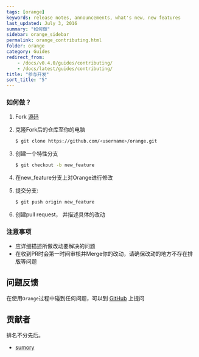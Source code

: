 ```yaml
---
tags: [orange]
keywords: release notes, announcements, what's new, new features
last_updated: July 3, 2016
summary: "如何做"
sidebar: orange_sidebar
permalink: orange_contributing.html
folder: orange
category: Guides
redirect_from:
    - /docs/v0.4.0/guides/contributing/
    - /docs/latest/guides/contributing/
title: "参与开发"
sort_title: "5"
---
```



### 如何做？

1. Fork [源码](https://github.com/sumory/orange)
2. 克隆Fork后的仓库至你的电脑

    ```bash
    $ git clone https://github.com/<username>/orange.git
    ```

3. 创建一个特性分支

    ```bash
    $ git checkout -b new_feature
    ```

4. 在new_feature分支上对Orange进行修改
5. 提交分支:

    ```bash
    $ git push origin new_feature
    ```
6. 创建pull request， 并描述具体的改动


### 注意事项

- 应详细描述所做改动要解决的问题
- 在收到PR时会第一时间审核并Merge你的改动，请确保改动的地方不存在排版等问题


## 问题反馈

在使用`Orange`过程中碰到任何问题，可以到 [GitHub](https://github.com/sumory/orange/issues) 上提问



## 贡献者

排名不分先后。

- [sumory](https://github.com/sumory)

